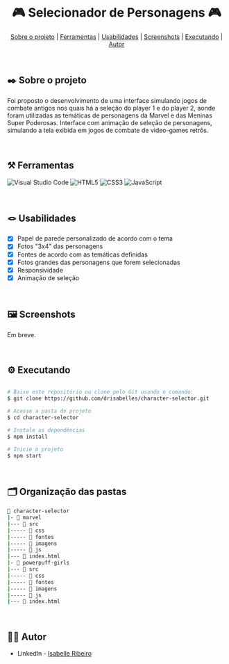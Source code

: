 <div align="center">

# 🎮 Selecionador de Personagens 🎮

</div>

<div align="center">

[Sobre o projeto](#project) | [Ferramentas](#tools) | [Usabilidades](#usabilities) | [Screenshots](#screenshots) | [Executando](#running) | [Autor](#autor)

</br>

</div>

##  :black_nib: Sobre o projeto <a name="project"></a>
Foi proposto o desenvolvimento de uma interface simulando jogos de combate antigos nos quais há a seleção do player 1 e do player 2, aonde foram utilizadas as temáticas de personagens da Marvel e das Meninas Super Poderosas. Interface com animação de seleção de personagens, simulando a tela exibida em jogos de combate de video-games retrôs.

</br>

## ⚒️ Ferramentas <a name="tools"></a>

![Visual Studio Code](https://img.shields.io/badge/Visual%20Studio%20Code-e4d2e4.svg?style=for-the-badge&logo=visual-studio-code&logoColor=black)
![HTML5](https://img.shields.io/badge/html5-e4d2e4.svg?style=for-the-badge&logo=html5&logoColor=black)
![CSS3](https://img.shields.io/badge/css3-e4d2e4.svg?style=for-the-badge&logo=css3&logoColor=black)
![JavaScript](https://img.shields.io/badge/javascript-e4d2e4.svg?style=for-the-badge&logo=javascript&logoColor=black)

</br>

## 🪢 Usabilidades <a name="usabilities"></a>
- [x] Papel de parede personalizado de acordo com o tema
- [x] Fotos "3x4" das personagens
- [x] Fontes de acordo com as temáticas definidas
- [x] Fotos grandes das personagens que forem selecionadas
- [x] Responsividade
- [x] Animação de seleção 

<br />

## 🖼️ Screenshots <a name="screenshots"></a>

Em breve.

</br>

## ⚙️ Executando <a name="running"></a>

```bash

# Baixe este repositório ou clone pelo Git usando o comando:
$ git clone https://github.com/drisabelles/character-selector.git

# Acesse a pasta do projeto
$ cd character-selector

# Instale as dependências
$ npm install

# Inicie o projeto
$ npm start

```

</br>

## 🗂️ Organização das pastas <a name="folders"></a>

```bash
📂 character-selector
|- 📁 marvel
|--- 📁 src
|----- 📁 css
|----- 📁 fontes
|----- 📁 imagens
|----- 📁 js
|--- 📄 index.html
|- 📁 powerpuff-girls
|--- 📁 src
|----- 📁 css
|----- 📁 fontes
|----- 📁 imagens
|----- 📁 js
|--- 📄 index.html
```

</br>

## 👩‍💻 Autor <a name="autor"></a>

- LinkedIn - [Isabelle Ribeiro](https://www.linkedin.com/in/drisabelles/)
